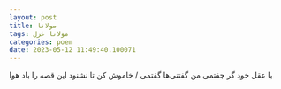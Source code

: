 ```yaml
---
layout: post
title: مولانا
tags: مولانا غزل
categories: poem
date: 2023-05-12 11:49:40.100071
---
```


با عقل خود گر جفتمی من گفتنی‌ها گفتمی / خاموش کن تا نشنود این قصه را باد هوا